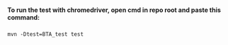 #### To run the test with chromedriver, open cmd in repo root and paste this command:
### 
`mvn -Dtest=BTA_test test`


